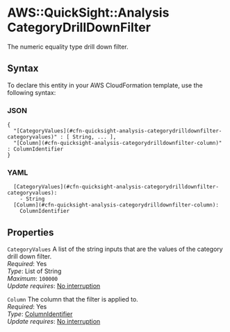 # AWS::QuickSight::Analysis CategoryDrillDownFilter<a name="aws-properties-quicksight-analysis-categorydrilldownfilter"></a>

The numeric equality type drill down filter\.

## Syntax<a name="aws-properties-quicksight-analysis-categorydrilldownfilter-syntax"></a>

To declare this entity in your AWS CloudFormation template, use the following syntax:

### JSON<a name="aws-properties-quicksight-analysis-categorydrilldownfilter-syntax.json"></a>

```
{
  "[CategoryValues](#cfn-quicksight-analysis-categorydrilldownfilter-categoryvalues)" : [ String, ... ],
  "[Column](#cfn-quicksight-analysis-categorydrilldownfilter-column)" : ColumnIdentifier
}
```

### YAML<a name="aws-properties-quicksight-analysis-categorydrilldownfilter-syntax.yaml"></a>

```
  [CategoryValues](#cfn-quicksight-analysis-categorydrilldownfilter-categoryvalues):
    - String
  [Column](#cfn-quicksight-analysis-categorydrilldownfilter-column):
    ColumnIdentifier
```

## Properties<a name="aws-properties-quicksight-analysis-categorydrilldownfilter-properties"></a>

`CategoryValues` <a name="cfn-quicksight-analysis-categorydrilldownfilter-categoryvalues"></a>
A list of the string inputs that are the values of the category drill down filter\.  
_Required_: Yes  
_Type_: List of String  
_Maximum_: `100000`  
_Update requires_: [No interruption](https://docs.aws.amazon.com/AWSCloudFormation/latest/UserGuide/using-cfn-updating-stacks-update-behaviors.html#update-no-interrupt)

`Column` <a name="cfn-quicksight-analysis-categorydrilldownfilter-column"></a>
The column that the filter is applied to\.  
_Required_: Yes  
_Type_: [ColumnIdentifier](aws-properties-quicksight-analysis-columnidentifier.md)  
_Update requires_: [No interruption](https://docs.aws.amazon.com/AWSCloudFormation/latest/UserGuide/using-cfn-updating-stacks-update-behaviors.html#update-no-interrupt)
